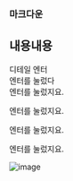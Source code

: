 ### 마크다운
내용내용
---
디테일 엔터<br/>
엔터를 눌렀다<br/>
엔터를 눌렀지요.<br/>

엔터를 눌렀지요.

엔터를 눌렀지요.

엔터를 눌렀지요.


![image](https://github.com/nispyr/mark423/assets/139509248/ac658532-f31b-48c6-a535-43fac00a375a)
